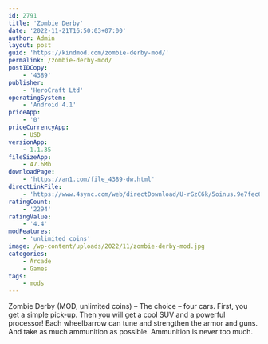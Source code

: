 ```yaml
---
id: 2791
title: 'Zombie Derby'
date: '2022-11-21T16:50:03+07:00'
author: Admin
layout: post
guid: 'https://kindmod.com/zombie-derby-mod/'
permalink: /zombie-derby-mod/
postIDCopy:
    - '4389'
publisher:
    - 'HeroCraft Ltd'
operatingSystem:
    - 'Android 4.1'
priceApp:
    - '0'
priceCurrencyApp:
    - USD
versionApp:
    - 1.1.35
fileSizeApp:
    - 47.6Mb
downloadPage:
    - 'https://an1.com/file_4389-dw.html'
directLinkFile:
    - 'https://www.4sync.com/web/directDownload/U-rGzC6k/5oinus.9e7fec6849b292f4ea623af01325cbe3'
ratingCount:
    - '2294'
ratingValue:
    - '4.4'
modFeatures:
    - 'unlimited coins'
image: /wp-content/uploads/2022/11/zombie-derby-mod.jpg
categories:
    - Arcade
    - Games
tags:
    - mods
---
```


Zombie Derby (MOD, unlimited coins) – The choice – four cars. First, you get a simple pick-up. Then you will get a cool SUV and a powerful processor! Each wheelbarrow can tune and strengthen the armor and guns. And take as much ammunition as possible. Ammunition is never too much.